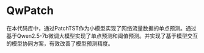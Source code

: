 # QwPatch
在本代码库中，通过PatchTST作为小模型实现了网络流量数据的单点预测。通过基于Qwen2.5-7b微调大模型实现了单点预测和阈值预测。并实现了基于模型交互的模型协同方案，有效改善了模型预测精度。
